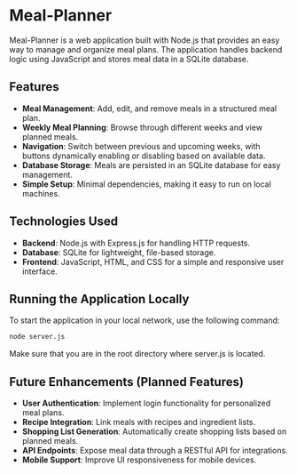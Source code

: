 # Meal-Planner

Meal-Planner is a web application built with Node.js that provides an easy way to manage and organize meal plans. The application handles backend logic using JavaScript and stores meal data in a SQLite database.

## Features
- **Meal Management**: Add, edit, and remove meals in a structured meal plan.  
- **Weekly Meal Planning**: Browse through different weeks and view planned meals.  
- **Navigation**: Switch between previous and upcoming weeks, with buttons dynamically enabling or disabling based on available data.  
- **Database Storage**: Meals are persisted in an SQLite database for easy management.  
- **Simple Setup**: Minimal dependencies, making it easy to run on local machines.  

## Technologies Used
- **Backend**: Node.js with Express.js for handling HTTP requests.  
- **Database**: SQLite for lightweight, file-based storage.  
- **Frontend**: JavaScript, HTML, and CSS for a simple and responsive user interface.  

## Running the Application Locally
To start the application in your local network, use the following command:  

```sh
node server.js
```
Make sure that you are in the root directory where server.js is located.

## Future Enhancements (Planned Features)
- **User Authentication**: Implement login functionality for personalized meal plans.
- **Recipe Integration**: Link meals with recipes and ingredient lists.
- **Shopping List Generation**: Automatically create shopping lists based on planned meals.
- **API Endpoints**: Expose meal data through a RESTful API for integrations.
- **Mobile Support**: Improve UI responsiveness for mobile devices.
